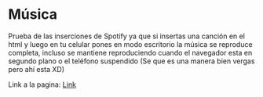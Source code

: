 # Música
Prueba de las inserciones de Spotify ya que si insertas una canción en el html y luego en tu celular pones en modo escritorio la música se reproduce completa, incluso se mantiene reproduciendo cuando el navegador esta en segundo plano o el teléfono suspendido (Se que es una manera bien vergas pero ahí esta XD)


Link a la pagina: [Link](https://pabloaguirre9944.github.io/Musica/)
